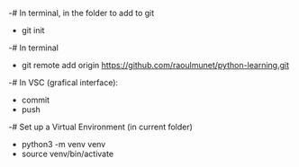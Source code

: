 -# In terminal, in the folder to add to git
- git init

-# In terminal
- git remote add origin https://github.com/raoulmunet/python-learning.git

-# In VSC (grafical interface):
- commit
- push

-# Set up a Virtual Environment (in current folder)
- python3 -m venv venv
- source venv/bin/activate
